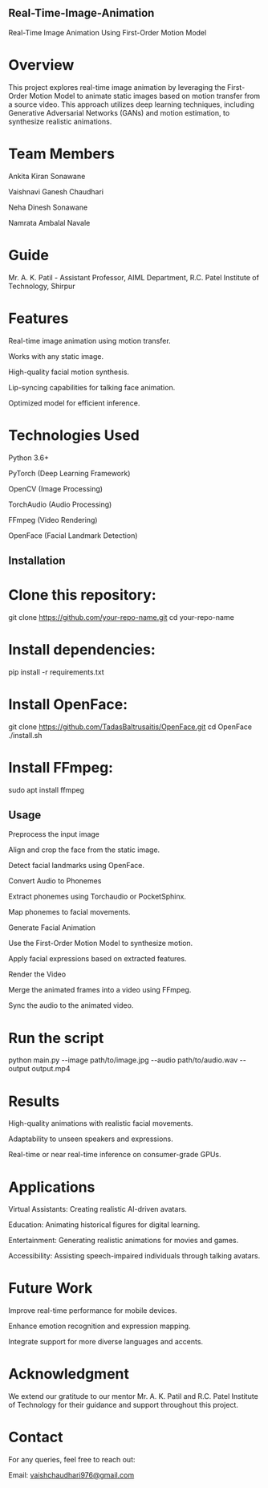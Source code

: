 ## Real-Time-Image-Animation
Real-Time Image Animation Using First-Order Motion Model

# Overview

This project explores real-time image animation by leveraging the First-Order Motion Model to animate static images based on motion transfer from a source video. This approach utilizes deep learning techniques, including Generative Adversarial Networks (GANs) and motion estimation, to synthesize realistic animations.

# Team Members

Ankita Kiran Sonawane

Vaishnavi Ganesh Chaudhari

Neha Dinesh Sonawane

Namrata Ambalal Navale

# Guide

Mr. A. K. Patil - Assistant Professor, AIML Department, R.C. Patel Institute of Technology, Shirpur

# Features

Real-time image animation using motion transfer.

Works with any static image.

High-quality facial motion synthesis.

Lip-syncing capabilities for talking face animation.

Optimized model for efficient inference.

# Technologies Used

Python 3.6+

PyTorch (Deep Learning Framework)

OpenCV (Image Processing)

TorchAudio (Audio Processing)

FFmpeg (Video Rendering)

OpenFace (Facial Landmark Detection)

## Installation

# Clone this repository:

git clone https://github.com/your-repo-name.git
cd your-repo-name

# Install dependencies:

pip install -r requirements.txt

# Install OpenFace:

git clone https://github.com/TadasBaltrusaitis/OpenFace.git
cd OpenFace
./install.sh

# Install FFmpeg:

sudo apt install ffmpeg

## Usage

Preprocess the input image

Align and crop the face from the static image.

Detect facial landmarks using OpenFace.

Convert Audio to Phonemes

Extract phonemes using Torchaudio or PocketSphinx.

Map phonemes to facial movements.

Generate Facial Animation

Use the First-Order Motion Model to synthesize motion.

Apply facial expressions based on extracted features.

Render the Video

Merge the animated frames into a video using FFmpeg.

Sync the audio to the animated video.

# Run the script

python main.py --image path/to/image.jpg --audio path/to/audio.wav --output output.mp4

# Results

High-quality animations with realistic facial movements.

Adaptability to unseen speakers and expressions.

Real-time or near real-time inference on consumer-grade GPUs.

# Applications

Virtual Assistants: Creating realistic AI-driven avatars.

Education: Animating historical figures for digital learning.

Entertainment: Generating realistic animations for movies and games.

Accessibility: Assisting speech-impaired individuals through talking avatars.

# Future Work

Improve real-time performance for mobile devices.

Enhance emotion recognition and expression mapping.

Integrate support for more diverse languages and accents.

# Acknowledgment

We extend our gratitude to our mentor Mr. A. K. Patil and R.C. Patel Institute of Technology for their guidance and support throughout this project.

# Contact

For any queries, feel free to reach out:

Email: vaishchaudhari976@gmail.com
